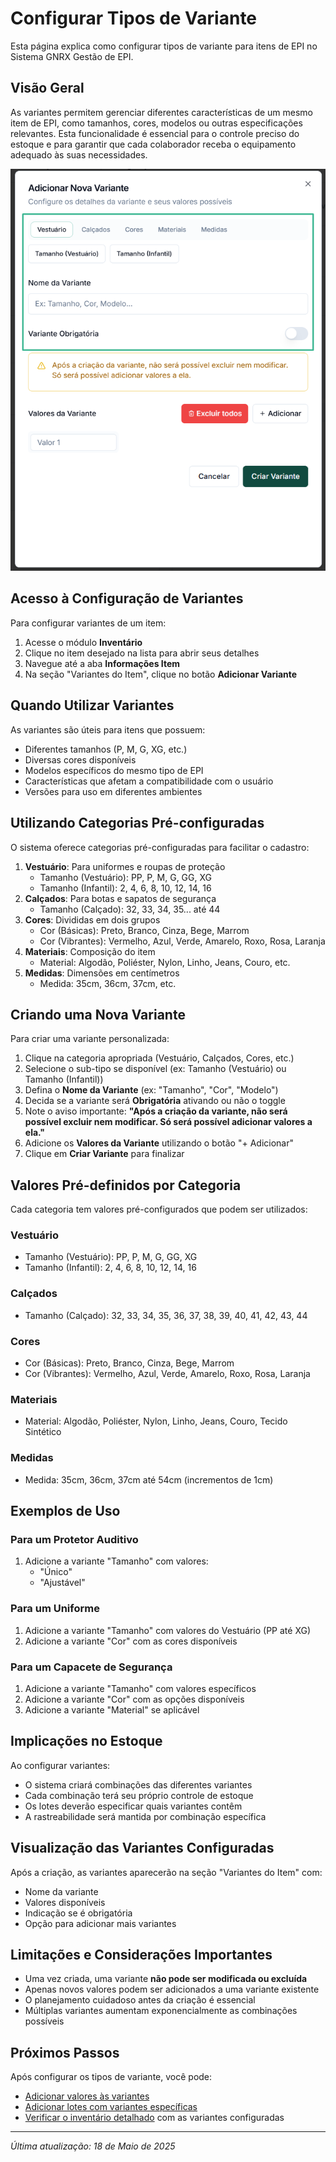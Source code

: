 # Configurar Tipos de Variante

Esta página explica como configurar tipos de variante para itens de EPI no Sistema GNRX Gestão de EPI.

## Visão Geral

As variantes permitem gerenciar diferentes características de um mesmo item de EPI, como tamanhos, cores, modelos ou outras especificações relevantes. Esta funcionalidade é essencial para o controle preciso do estoque e para garantir que cada colaborador receba o equipamento adequado às suas necessidades.

![Configurar Tipos de Variante](<../../.gitbook/assets/image (34).png>)

## Acesso à Configuração de Variantes

Para configurar variantes de um item:

1. Acesse o módulo **Inventário**
2. Clique no item desejado na lista para abrir seus detalhes
3. Navegue até a aba **Informações Item**
4. Na seção "Variantes do Item", clique no botão **Adicionar Variante**

## Quando Utilizar Variantes

As variantes são úteis para itens que possuem:

* Diferentes tamanhos (P, M, G, XG, etc.)
* Diversas cores disponíveis
* Modelos específicos do mesmo tipo de EPI
* Características que afetam a compatibilidade com o usuário
* Versões para uso em diferentes ambientes

## Utilizando Categorias Pré-configuradas

O sistema oferece categorias pré-configuradas para facilitar o cadastro:

1. **Vestuário**: Para uniformes e roupas de proteção
   * Tamanho (Vestuário): PP, P, M, G, GG, XG
   * Tamanho (Infantil): 2, 4, 6, 8, 10, 12, 14, 16
2. **Calçados**: Para botas e sapatos de segurança
   * Tamanho (Calçado): 32, 33, 34, 35... até 44
3. **Cores**: Divididas em dois grupos
   * Cor (Básicas): Preto, Branco, Cinza, Bege, Marrom
   * Cor (Vibrantes): Vermelho, Azul, Verde, Amarelo, Roxo, Rosa, Laranja
4. **Materiais**: Composição do item
   * Material: Algodão, Poliéster, Nylon, Linho, Jeans, Couro, etc.
5. **Medidas**: Dimensões em centímetros
   * Medida: 35cm, 36cm, 37cm, etc.

## Criando uma Nova Variante

Para criar uma variante personalizada:

1. Clique na categoria apropriada (Vestuário, Calçados, Cores, etc.)
2. Selecione o sub-tipo se disponível (ex: Tamanho (Vestuário) ou Tamanho (Infantil))
3. Defina o **Nome da Variante** (ex: "Tamanho", "Cor", "Modelo")
4. Decida se a variante será **Obrigatória** ativando ou não o toggle
5. Note o aviso importante: **"Após a criação da variante, não será possível excluir nem modificar. Só será possível adicionar valores a ela."**
6. Adicione os **Valores da Variante** utilizando o botão "+ Adicionar"
7. Clique em **Criar Variante** para finalizar

## Valores Pré-definidos por Categoria

Cada categoria tem valores pré-configurados que podem ser utilizados:

### Vestuário

* Tamanho (Vestuário): PP, P, M, G, GG, XG
* Tamanho (Infantil): 2, 4, 6, 8, 10, 12, 14, 16

### Calçados

* Tamanho (Calçado): 32, 33, 34, 35, 36, 37, 38, 39, 40, 41, 42, 43, 44

### Cores

* Cor (Básicas): Preto, Branco, Cinza, Bege, Marrom
* Cor (Vibrantes): Vermelho, Azul, Verde, Amarelo, Roxo, Rosa, Laranja

### Materiais

* Material: Algodão, Poliéster, Nylon, Linho, Jeans, Couro, Tecido Sintético

### Medidas

* Medida: 35cm, 36cm, 37cm até 54cm (incrementos de 1cm)

## Exemplos de Uso

### Para um Protetor Auditivo

1. Adicione a variante "Tamanho" com valores:
   * "Único"
   * "Ajustável"

### Para um Uniforme

1. Adicione a variante "Tamanho" com valores do Vestuário (PP até XG)
2. Adicione a variante "Cor" com as cores disponíveis

### Para um Capacete de Segurança

1. Adicione a variante "Tamanho" com valores específicos
2. Adicione a variante "Cor" com as opções disponíveis
3. Adicione a variante "Material" se aplicável

## Implicações no Estoque

Ao configurar variantes:

* O sistema criará combinações das diferentes variantes
* Cada combinação terá seu próprio controle de estoque
* Os lotes deverão especificar quais variantes contêm
* A rastreabilidade será mantida por combinação específica

## Visualização das Variantes Configuradas

Após a criação, as variantes aparecerão na seção "Variantes do Item" com:

* Nome da variante
* Valores disponíveis
* Indicação se é obrigatória
* Opção para adicionar mais variantes

## Limitações e Considerações Importantes

* Uma vez criada, uma variante **não pode ser modificada ou excluída**
* Apenas novos valores podem ser adicionados a uma variante existente
* O planejamento cuidadoso antes da criação é essencial
* Múltiplas variantes aumentam exponencialmente as combinações possíveis

## Próximos Passos

Após configurar os tipos de variante, você pode:

* [Adicionar valores às variantes](adicionar-valores-variante.md)
* [Adicionar lotes com variantes específicas](../lotes/adicionar-lote.md)
* [Verificar o inventário detalhado](../relatorios/estoque-atual.md) com as variantes configuradas

***

_Última atualização: 18 de Maio de 2025_
